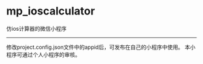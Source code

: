 # mp_ioscalculator
仿ios计算器的微信小程序

*********
修改project.config.json文件中的appid后，可发布在自己的小程序中使用。
本小程序可通过个人小程序的审核。
